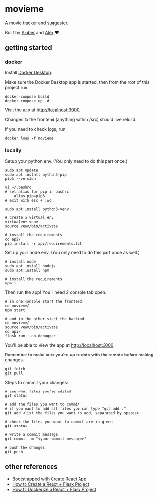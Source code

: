 # movieme

A movie tracker and suggester.

Built by [Amber](https://github.com/amberdonnelly) and [Alex](https://github.com/AlexHawkes) ❤️

## getting started

### docker

Install [Docker Desktop](https://docs.docker.com/desktop/install/windows-install/).

Make sure the Docker Desktop app is started, then from the root of this project run
```
docker-compose build
docker-compose up -d
```

Visit the app at [http://localhost:3000](http://localhost:3000).

Changes to the frontend (anything within /src) should live reload.

If you need to check logs, run
```
docker logs -f movieme
```

### locally

Setup your python env. (You only need to do this part once.)
```
sudo apt update
sudo apt install python3-pip
pip3 --version

vi ~/.bashrc
# set alias for pip in bashrc
	alias pip=pip3
# exit with esc + :wq

sudo apt install python3-venv

# create a virtual env
virtualenv venv
source venv/bin/activate

# install the requirements
cd api/
pip install -r api/requirements.txt
```

Set up your node env. (You only need to do this part once as well.)
```
# install node
sudo apt install nodejs
sudo apt install npm

# install the requirements
npm i
```

Then run the app! You'll need 2 console tab open.
```
# in one console start the frontend
cd movieme/
npm start

# and in the other start the backend
cd movieme/
source venv/bin/activate
cd api/
flask run --no-debugger
```

You'll be able to view the app at [http://localhost:3000](http://localhost:3000).

Remember to make sure you're up to date with the remote before making changes.
```
git fetch
git pull
```

Steps to commit your changes:
```
# see what files you've edited
git status

# add the files you want to commit
# if you want to add all files you can type "git add ."
git add <list the files you want to add, separated by spaces>

# check the files you want to commit are in green
git status

# write a commit message
git commit -m "<your commit message>"

# push the changes
git push
```

## other references

- Bootstrapped with [Create React App](https://github.com/facebook/create-react-app)
- [How to Create a React + Flask Project](https://blog.miguelgrinberg.com/post/how-to-create-a-react--flask-project)
- [How to Dockerize a React + Flask Project](https://blog.miguelgrinberg.com/post/how-to-dockerize-a-react-flask-project)
